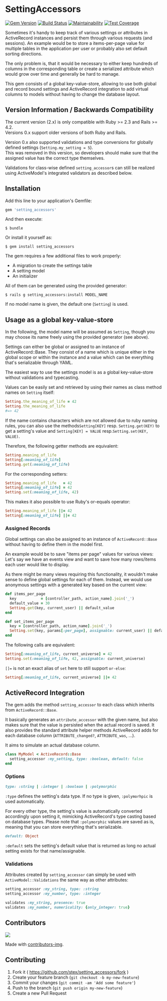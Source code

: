 SettingAccessors
================

[![Gem Version](https://badge.fury.io/rb/setting_accessors.svg)](http://badge.fury.io/rb/setting_accessors)
[![Build Status](https://travis-ci.org/Stex/setting_accessors.svg?branch=master)](https://travis-ci.org/Stex/setting_accessors)
[![Maintainability](https://api.codeclimate.com/v1/badges/78becd1d005aab2d1409/maintainability)](https://codeclimate.com/github/Stex/setting_accessors/maintainability)
[![Test Coverage](https://api.codeclimate.com/v1/badges/a99a88d28ad37a79dbf6/test_coverage)](https://codeclimate.com/github/Stex/setting_accessors/test_coverage)

Sometimes it's handy to keep track of various settings or attributes in ActiveRecord instances and persist them through various requests (and sessions). An example would be to store a items-per-page value for multiple tables in the application per user or probably also set default sorting directions.

The only problem is, that it would be necessary to either keep hundreds of columns in the corresponding table or create a serialized attribute which would grow over time and generally be hard to manage.

This gem consists of a global key-value-store, allowing to use both global and record bound settings
and ActiveRecord integration to add virtual columns to models without having to change the database layout.

Version Information / Backwards Compatibility
---------------------------------------------

The current version (2.x) is only compatible with Ruby >= 2.3 and Rails >= 4.2.  
Versions 0.x support older versions of both Ruby and Rails. 

Version 0.x also supported validations and type conversions for globally defined settings
(`Setting.my_setting = 5`).  
This was removed in this version, so developers should make sure that the assigned
value has the correct type themselves.

Validations for class-wise defined `setting_accessor`s can still be realized using 
ActiveModel's integrated validators as described below.

Installation
------------

Add this line to your application's Gemfile:

```ruby
gem 'setting_accessors'
```

And then execute:

```
$ bundle
```

Or install it yourself as:

```
$ gem install setting_accessors
```

The gem requires a few additional files to work properly:

-	A migration to create the settings table
-	A setting model
-	An initializer

All of them can be generated using the provided generator:

```
$ rails g setting_accessors:install MODEL_NAME
```

If no model name is given, the default one (`Setting`) is used.

Usage as a global key-value-store 
-----

In the following, the model name will be assumed as `Setting`, 
though you may choose its name freely using the provided generator (see above).

Settings can either be global or assigned to an instance of ActiveRecord::Base. 
They consist of a name which is unique either in the global scope or within the instance 
and a value which can be everything that's serializable through YAML.

The easiest way to use the settings model is as a global key-value-store without validations and typecasting.

Values can be easily set and retrieved by using their names as class method names on `Setting` itself:

```ruby
Setting.the_meaning_of_life = 42
Setting.the_meaning_of_life
#=> 42
```

If the name contains characters which are not allowed due to ruby naming rules, 
you can also use the methods`Setting[KEY]` resp. `Setting.get(KEY)` to get a setting's value 
and `Setting[KEY] = VALUE` resp.`Setting.set(KEY, VALUE)`.

Therefore, the following getter methods are equivalent:

```ruby
Setting.meaning_of_life
Setting[:meaning_of_life]
Setting.get(:meaning_of_life)
```

For the corresponding setters:

```ruby
Setting.meaning_of_life   = 42
Setting[:meaning_of_life] = 42
Setting.set(:meaning_of_life, 42)
```

This makes it also possible to use Ruby's or-equals operator:

```ruby
Setting.meaning_of_life ||= 42
Setting[:meaning_of_life] ||= 42
``` 

### Assigned Records

Global settings can also be assigned to an instance of `ActiveRecord::Base` without 
having to define them in the model first.

An example would be to save "items per page" values for various views: 
Let's say we have an events view and want to save how many rows/items each user would like to display.

As there might be many views requiring this functionality, it wouldn't make
sense to define global settings for each of them. Instead, we would use anonymous
settings with a generated key based on the current view:

```ruby
def items_per_page
  key           = [controller_path, action_name].join('_')
  default_value = 30
  Setting.get(key, current_user) || default_value
end

def set_items_per_page
  key = [controller_path, action_name].join('_')
  Setting.set(key, params[:per_page], assignable: current_user) || default_value
end
```

The following calls are equivalent:

```ruby
Setting[:meaning_of_life, current_universe] = 42
Setting.set(:meaning_of_life, 42, assignable: current_universe)
```

`[]=` is not an exact alias of `set` here to still support `or-else`:

```ruby
Setting[:meaning_of_life, current_universe] ||= 42
```

ActiveRecord Integration
------------------------

The gem adds the method `setting_accessor` to each class which inherits from `ActiveRecord::Base`.

It basically generates an `attribute_accessor` with the given name, but also makes sure that
the value is persisted when the actual record is saved. It also provides the standard attribute helper
methods ActiveRecord adds for each database column (`ATTRIBUTE_changed?`, `ATTRIBUTE_was`, ...).

It aims to simulate an actual database column.

```ruby
class MyModel < ActiveRecord::Base
  setting_accessor :my_setting, type: :boolean, default: false
end
```

### Options

```ruby
type: :string | :integer | :boolean | :polymorphic
```

`:type` defines the setting's data type. If no type is given, `:polymorhpic` is used automatically.

For every other type, the setting's value is automatically converted accordingly
upon setting it, mimicking ActiveRecord's type casting based on database types.
Please note that `:polymorphic` values are saved as is, meaning that you can
store everything that's serializable.

```ruby
default: Object
```

`:default` sets the setting's default value that is returned as long no actual setting exists for
that name/assignable.

### Validations

Attributes created by `setting_accessor` can simply be used with `ActiveModel::Validations` the same way
as other attributes: 

```ruby
setting_accessor :my_string, type: :string
setting_accessor :my_number, type: :integer

validates :my_string, presence: true
validates :my_number, numericality: {only_integer: true}
```

Contributors
------------

<a href="https://github.com/stex/setting_accessors/graphs/contributors">
  <img src="https://contributors-img.firebaseapp.com/image?repo=stex/setting_accessors" />
</a>

Made with [contributors-img](https://contributors-img.firebaseapp.com).

Contributing
------------

1.	Fork it ( https://github.com/stex/setting_accessors/fork )
2.	Create your feature branch (`git checkout -b my-new-feature`\)
3.	Commit your changes (`git commit -am 'Add some feature'`\)
4.	Push to the branch (`git push origin my-new-feature`\)
5.	Create a new Pull Request
